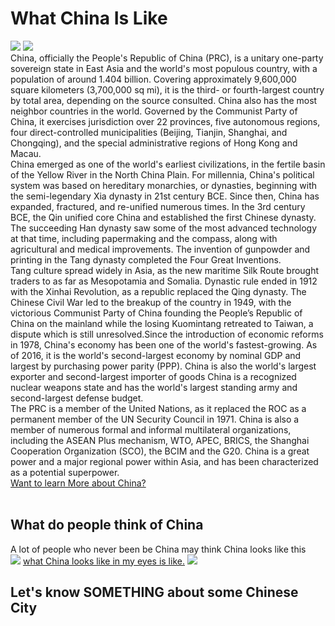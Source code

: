 <html>

<head>
  <title>Traveling in China</title>
  <link href="./style.css" type="text/css" rel="stylesheet">
</head>
<body>
  <h1> What China Is Like</h1>
  <div>
  <img src="http://www.chinamaps.org/images/CHINA.jpg"/>
  <img src="http://www.cnto.org/wp-content/uploads/2014/04/newchinaworldmap1.jpg"/>
  </div>
  <p1>
    China, officially the People's Republic of China (PRC), is a unitary one-party sovereign state in East Asia and the world's most populous 
country, with a population of around 1.404 billion. Covering approximately 9,600,000 square kilometers (3,700,000 sq mi), it is the third- or fourth-largest country by total area, depending on the source consulted. China also has the most neighbor countries in the world. Governed by the Communist Party of China, it exercises jurisdiction over 22 provinces, five autonomous regions, four direct-controlled municipalities (Beijing, Tianjin, Shanghai, and Chongqing), and the special administrative regions of Hong Kong and Macau.
  <br>
  <div>
    China emerged as one of the world's earliest civilizations, in the fertile basin of the Yellow River in the North China Plain. For millennia, China's political system was based on hereditary monarchies, or dynasties, beginning with the semi-legendary Xia dynasty in 21st century BCE. Since then, China has expanded, fractured, and re-unified numerous times. In the 3rd century BCE, the Qin unified core China and established the first Chinese dynasty. The succeeding Han dynasty saw some of the most advanced technology at that time, including papermaking and the compass, along with agricultural and medical improvements. The invention of gunpowder and printing in the Tang dynasty completed the Four Great Inventions.
  <br>
  </div>
  <div>
   Tang culture spread widely in Asia, as the new maritime Silk Route brought traders to as far as Mesopotamia and Somalia. Dynastic rule ended in 1912 with the Xinhai Revolution, as a republic replaced the Qing dynasty. The Chinese Civil War led to the breakup of the country in 1949, with the victorious Communist Party of China founding the People’s Republic of China on the mainland while the losing Kuomintang retreated to Taiwan, a dispute which is still unresolved.Since the introduction of economic reforms in 1978, China's economy has been one of the world's fastest-growing. As of 2016, it is the world's second-largest economy by nominal GDP and largest by purchasing power parity (PPP). China is also the world's largest exporter and second-largest importer of goods  China is a recognized nuclear weapons state and has the world's largest standing army and second-largest defense budget.
  <br>
  </div>
  <div>
  The PRC is a member of the United Nations, as it replaced the ROC as a permanent member of the UN Security Council in 1971. China is also a member of numerous formal and informal multilateral organizations, including the ASEAN Plus mechanism, WTO, APEC, BRICS, the Shanghai Cooperation Organization (SCO), the BCIM and the G20. China is a great power and a major regional power within Asia, and has been characterized as a potential superpower. 
  </div>
  </p1>
  <div>
  <a href="https://en.wikipedia.org/wiki/China" target="_blank"> Want to learn More about China?</a>
  </div>
  <br>
  <h2>
    What do people think of China
  </h2>
  <p2>
    A lot of people who never been be China may think China looks like this 
    <br>
    <img src="https://qph.fs.quoracdn.net/main-qimg-746a280e498e123aeedc64d6f7c2eddb-c"/> 
  </p2>
  <a href="https://www.youtube.com/watch?v=jlyQMpwzMt8" target="_blank"> what China looks like in my eyes is like.</a>
  <img src="http://img2.chinadaily.com.cn/images/201801/05/5a4eca6ca31008cfb2e9a72a.jpeg"/>
  <h2>
    Let's know SOMETHING about some Chinese City
  </h2>
  
</body>
  
</html>
